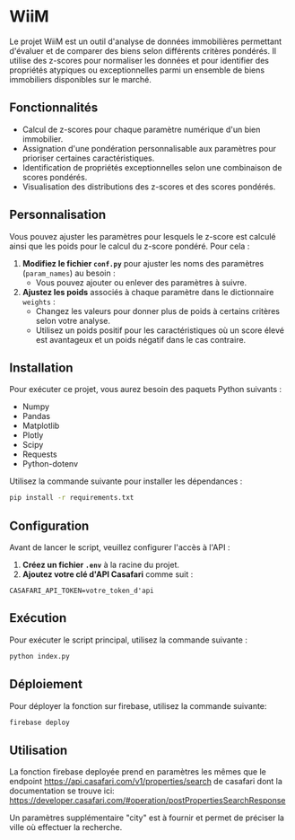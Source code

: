 # WiiM

Le projet WiiM est un outil d'analyse de données immobilières permettant d'évaluer et de comparer des biens selon différents critères pondérés. Il utilise des z-scores pour normaliser les données et pour identifier des propriétés atypiques ou exceptionnelles parmi un ensemble de biens immobiliers disponibles sur le marché.

## Fonctionnalités

-   Calcul de z-scores pour chaque paramètre numérique d'un bien immobilier.
-   Assignation d'une pondération personnalisable aux paramètres pour prioriser certaines caractéristiques.
-   Identification de propriétés exceptionnelles selon une combinaison de scores pondérés.
-   Visualisation des distributions des z-scores et des scores pondérés.

## Personnalisation

Vous pouvez ajuster les paramètres pour lesquels le z-score est calculé ainsi que les poids pour le calcul du z-score pondéré. Pour cela :

1. **Modifiez le fichier `conf.py`** pour ajuster les noms des paramètres (`param_names`) au besoin :
    - Vous pouvez ajouter ou enlever des paramètres à suivre.
2. **Ajustez les poids** associés à chaque paramètre dans le dictionnaire `weights` :
    - Changez les valeurs pour donner plus de poids à certains critères selon votre analyse.
    - Utilisez un poids positif pour les caractéristiques où un score élevé est avantageux et un poids négatif dans le cas contraire.

## Installation

Pour exécuter ce projet, vous aurez besoin des paquets Python suivants :

-   Numpy
-   Pandas
-   Matplotlib
-   Plotly
-   Scipy
-   Requests
-   Python-dotenv

Utilisez la commande suivante pour installer les dépendances :

```sh
pip install -r requirements.txt
```

## Configuration

Avant de lancer le script, veuillez configurer l'accès à l'API :

1. **Créez un fichier `.env`** à la racine du projet.
2. **Ajoutez votre clé d'API Casafari** comme suit :

```
CASAFARI_API_TOKEN=votre_token_d'api
```

## Exécution

Pour exécuter le script principal, utilisez la commande suivante :

```sh
python index.py
```

## Déploiement

Pour déployer la fonction sur firebase, utilisez la commande suivante:

```sh
firebase deploy
```

## Utilisation

La fonction firebase deployée prend en paramètres les mêmes que le endpoint https://api.casafari.com/v1/properties/search de casafari dont la documentation se trouve ici: https://developer.casafari.com/#operation/postPropertiesSearchResponse

Un paramètres supplémentaire "city" est à fournir et permet de préciser la ville où effectuer la recherche.
